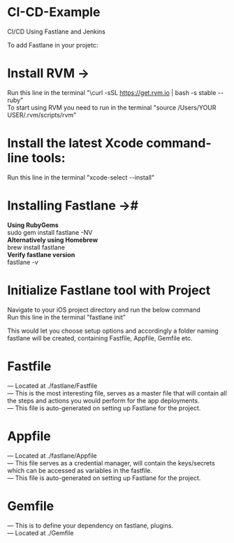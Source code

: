 # CI-CD-Example
CI/CD Using Fastlane and Jenkins

To add Fastlane in your projetc:<br />
# Install RVM -><br />
Run this line in the terminal "\curl -sSL https://get.rvm.io | bash -s stable --ruby"<br />
To start using RVM you need to run in the terminal "source /Users/YOUR USER/.rvm/scripts/rvm"<br />

# Install the latest Xcode command-line tools:<br />
Run this line in the terminal "xcode-select --install"<br />

# Installing Fastlane ->#<br />
**Using RubyGems**<br />
sudo gem install fastlane -NV<br />
**Alternatively using Homebrew**<br />
brew install fastlane<br />
**Verify fastlane version**<br />
fastlane -v<br />

# Initialize Fastlane tool with Project<br />
Navigate to your iOS project directory and run the below command<br />
Run this line in the terminal "fastlane init"

This would let you choose setup options and accordingly a folder naming fastlane will be created, containing Fastfile, Appfile, Gemfile etc.<br />
# Fastfile<br />
— Located at ./fastlane/Fastfile<br />
— This is the most interesting file, serves as a master file that will contain all the steps and actions you would perform for the app deployments.<br />
— This file is auto-generated on setting up Fastlane for the project.<br />
# Appfile<br />
— Located at ./fastlane/Appfile<br />
— This file serves as a credential manager, will contain the keys/secrets which can be accessed as variables in the fastfile.<br />
— This file is auto-generated on setting up Fastlane for the project.<br />
# Gemfile<br />
— This is to define your dependency on fastlane, plugins.<br />
— Located at ./Gemfile<br />

